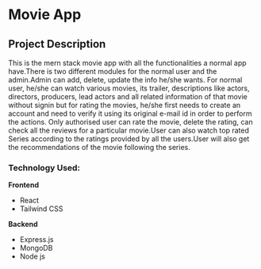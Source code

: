 # Movie App

## Project Description
This is the mern stack movie app with all the functionalities a normal app have.There is two different modules for the normal user and the admin.Admin can add, delete, update the info he/she wants. For normal user, he/she can watch various movies, its trailer, descriptions like actors, directors, producers, lead actors and all related information of that movie without signin but for rating the movies, he/she first needs to create an account and need to verify it using its original e-mail id in order to perform the actions. Only authorised user can rate the movie, delete the rating, can check all the reviews for a particular movie.User can also watch top rated Series according to the ratings provided by all the users.User will also get the recommendations of the movie following the series.

### Technology Used:
<b>Frontend</b>
<ul>
  <li>React</li>
  <li>Tailwind CSS</li>
</ul>
<b>Backend</b>
<ul> 
  <li>Express.js</li>
  <li>MongoDB</li>
  <li>Node js</li>
</ul>


